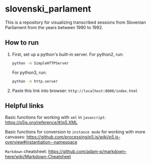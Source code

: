 # slovenski_parlament

This is a repository for visualizing transcribed sessions from Slovenian Parliament from the years between 1990 to 1992.

## How to run

1. First, set up a python's built-in server. For python2, run:

    ```cmd
    python -m SimpleHTTPServer
    ```

    For python3, run:

    ```cmd
    python -m http.server
    ```

2. Paste this link into browser: `http://localhost:8000/index.html`

## Helpful links

Basic functions for working with `xml` in `javascript`: <https://p5js.org/reference/#/p5.XML>  

Basic functions for conversion to `instance mode` for working with more canvases: https://github.com/processing/p5.js/wiki/p5.js-overview#instantiation--namespace

`Markdown` cheatsheet: <https://github.com/adam-p/markdown-here/wiki/Markdown-Cheatsheet>
